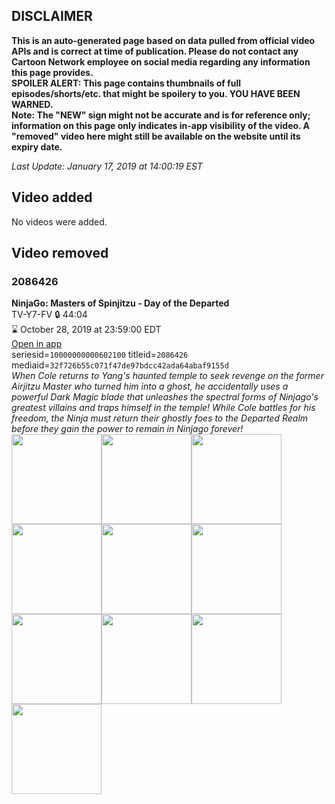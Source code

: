 ## DISCLAIMER
**This is an auto-generated page based on data pulled from official video APIs and is correct at time of publication. Please do not contact any Cartoon Network employee on social media regarding any information this page provides.**  
**SPOILER ALERT: This page contains thumbnails of full episodes/shorts/etc. that might be spoilery to you. YOU HAVE BEEN WARNED.**  
**Note: The "NEW" sign might not be accurate and is for reference only; information on this page only indicates in-app visibility of the video. A "removed" video here might still be available on the website until its expiry date.**  

_Last Update: January 17, 2019 at 14:00:19 EST_
## Video added
No videos were added.
## Video removed
### 2086426
**NinjaGo: Masters of Spinjitzu - Day of the Departed**  
TV-Y7-FV 🔒 44:04  
⌛ October 28, 2019 at 23:59:00 EDT  
[Open in app](https://tinyurl.com/ya9pnpfm)  
seriesid=`10000000000602100` titleid=`2086426` mediaid=`32f726b55c071f47de97bdcc42ada64abaf9155d`  
_When Cole returns to Yang's haunted temple to seek revenge on the former Airjitzu Master who turned him into a ghost, he accidentally uses a powerful Dark Magic blade that unleashes the spectral forms of Ninjago's greatest villains and traps himself in the temple! While Cole battles for his freedom, the Ninja must return their ghostly foes to the Departed Realm before they gain the power to remain in Ninjago forever!_  
<a href="https://s3.amazonaws.com/cartoonorchestrator/2086426_001_1280x720.jpg"><img src="https://s3.amazonaws.com/cartoonorchestrator/2086426_001_640x360.jpg" height="144px" /></a><a href="https://s3.amazonaws.com/cartoonorchestrator/2086426_002_1280x720.jpg"><img src="https://s3.amazonaws.com/cartoonorchestrator/2086426_002_640x360.jpg" height="144px" /></a><a href="https://s3.amazonaws.com/cartoonorchestrator/2086426_003_1280x720.jpg"><img src="https://s3.amazonaws.com/cartoonorchestrator/2086426_003_640x360.jpg" height="144px" /></a><a href="https://s3.amazonaws.com/cartoonorchestrator/2086426_004_1280x720.jpg"><img src="https://s3.amazonaws.com/cartoonorchestrator/2086426_004_640x360.jpg" height="144px" /></a><a href="https://s3.amazonaws.com/cartoonorchestrator/2086426_005_1280x720.jpg"><img src="https://s3.amazonaws.com/cartoonorchestrator/2086426_005_640x360.jpg" height="144px" /></a><a href="https://s3.amazonaws.com/cartoonorchestrator/2086426_006_1280x720.jpg"><img src="https://s3.amazonaws.com/cartoonorchestrator/2086426_006_640x360.jpg" height="144px" /></a><a href="https://s3.amazonaws.com/cartoonorchestrator/2086426_007_1280x720.jpg"><img src="https://s3.amazonaws.com/cartoonorchestrator/2086426_007_640x360.jpg" height="144px" /></a><a href="https://s3.amazonaws.com/cartoonorchestrator/2086426_008_1280x720.jpg"><img src="https://s3.amazonaws.com/cartoonorchestrator/2086426_008_640x360.jpg" height="144px" /></a><a href="https://s3.amazonaws.com/cartoonorchestrator/2086426_009_1280x720.jpg"><img src="https://s3.amazonaws.com/cartoonorchestrator/2086426_009_640x360.jpg" height="144px" /></a><a href="https://s3.amazonaws.com/cartoonorchestrator/2086426_010_1280x720.jpg"><img src="https://s3.amazonaws.com/cartoonorchestrator/2086426_010_640x360.jpg" height="144px" /></a>
